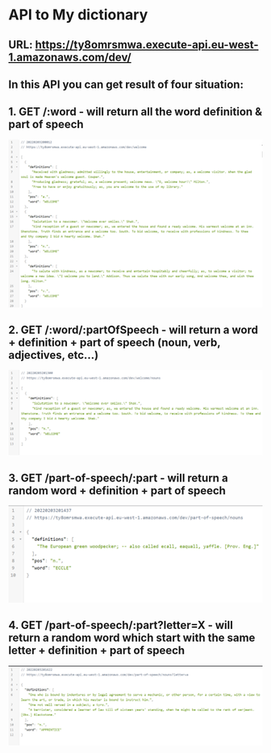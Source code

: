 # API to My dictionary

## URL: https://ty8omrsmwa.execute-api.eu-west-1.amazonaws.com/dev/

## In this API you can get result of four situation:

## 1. GET /:word - will return all the word definition & part of speech

![](./screenSohtsReadme/search-word.png)

## 2. GET /:word/:partOfSpeech - will return a word + definition + part of speech (noun, verb, adjectives, etc...)

![](./screenSohtsReadme/search-word-with-pos.png)

## 3. GET /part-of-speech/:part - will return a random word + definition + part of speech

![](./screenSohtsReadme/search-random-word-pos.png)

## 4. GET /part-of-speech/:part?letter=X - will return a random word which start with the same letter + definition + part of speech

![](./screenSohtsReadme/search-random-word-pos-letter.png)

